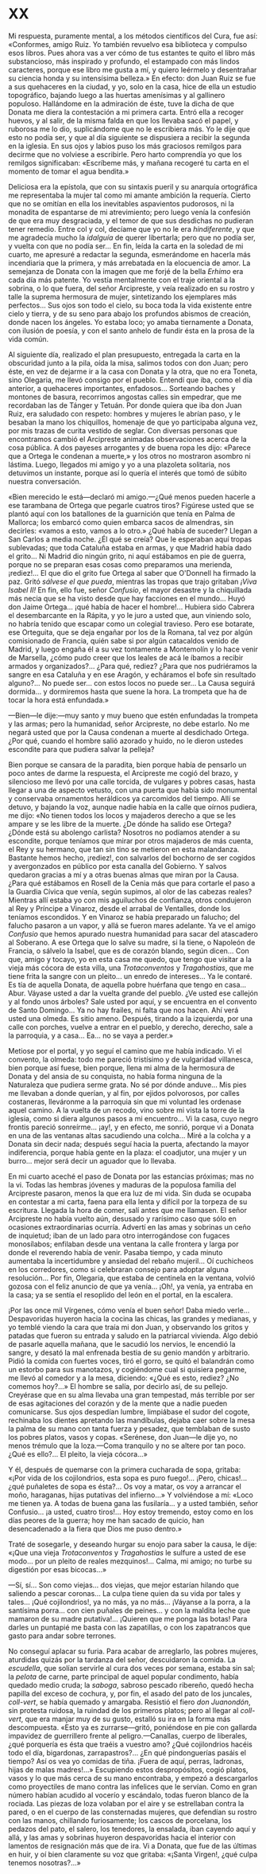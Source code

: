 # XX

Mi respuesta, puramente mental, a los métodos científicos del Cura, fue así:
«Conformes, amigo Ruiz. Yo también revuelvo esa biblioteca y compulso esos
libros. Pues ahora vas a ver cómo de tus estantes te quito el libro más
substancioso, más inspirado y profundo, el estampado con más lindos caracteres,
porque ese libro me gusta a mí, y quiero leérmelo y desentrañar su ciencia
honda y su intensísima belleza.» En efecto: don Juan Ruiz se fue a sus
quehaceres en la ciudad, y yo, solo en la casa, hice de ella un estudio
topográfico, bajando luego a las huertas amenísimas y al gallinero populoso.
Hallándome en la admiración de éste, tuve la dicha de que Donata me diera la
contestación a mi primera carta. Entró ella a recoger huevos, y al salir, de la
misma falda en que los llevaba sacó el papel, y ruborosa me lo dio,
suplicándome que no le escribiera más. Yo le dije que esto no podía ser, y que
al día siguiente se dispusiera a recibir la segunda en la iglesia. En sus ojos
y labios puso los más graciosos remilgos para decirme que no volviese
a escribirle. Pero harto comprendía yo que los remilgos significaban:
«Escríbeme más, y mañana recogeré tu carta en el momento de tomar el agua
bendita.»

Deliciosa era la epístola, que con su sintaxis pueril y su anarquía ortográfica
me representaba la mujer tal como mi amante ambición la requería. Cierto que no
se omitían en ella los inevitables aspavientos pudorosos, ni la monadita de
espantarse de mi atrevimiento; pero luego venía la confesión de que era muy
desgraciada, y el temor de que sus desdichas no pudieran tener remedio. Entre
col y col, decíame que yo no le era *hindiferente*, y que me agradecía mucho la
*idalguía* de querer libertarla; pero que no podía ser, y vuelta con que no
podía ser... En fin, leída la carta en la soledad de mi cuarto, me apresuré
a redactar la segunda, esmerándome en hacerla más incendiaria que la primera,
y más arrebatada en la elocuencia de amor. La semejanza de Donata con la imagen
que me forjé de la bella *Erhimo* era cada día más patente. Yo vestía
mentalmente con el traje oriental a la sobrina, o lo que fuera, del señor
Arcipreste, y veía realizado en su rostro y talle la suprema hermosura de
mujer, sintetizando los ejemplares más perfectos... Sus ojos son todo el cielo,
su boca toda la vida existente entre cielo y tierra, y de su seno para abajo
los profundos abismos de creación, donde nacen los ángeles. Yo estaba loco; yo
amaba tiernamente a Donata, con ilusión de poesía, y con el santo anhelo de
fundir ésta en la prosa de la vida común.

Al siguiente día, realizado el plan presupuesto, entregada la carta en la
obscuridad junto a la pila, oída la misa, salimos todos con don Juan; pero
éste, en vez de dejarme ir a la casa con Donata y la otra, que no era Toneta,
sino Olegaria, me llevó consigo por el pueblo. Entendí que iba, como el día
anterior, a quehaceres importantes, enfadosos... Sorteando baches y montones de
basura, recorrimos angostas calles sin empedrar, que me recordaban las de
Tánger y Tetuán. Por donde quiera que iba don Juan Ruiz, era saludado con
respeto: hombres y mujeres le abrían paso, y le besaban la mano los chiquillos,
homenaje de que yo participaba alguna vez, por mis trazas de curita vestido de
seglar. Con diversas personas que encontramos cambió el Arcipreste animadas
observaciones acerca de la cosa pública. A dos payeses arrogantes y de buena
ropa les dijo: «Parece que a Ortega le condenan a muerte,» y los otros no
mostraron asombro ni lástima. Luego, llegados mi amigo y yo a una plazoleta
solitaria, nos detuvimos un instante, porque así lo quería el interés que tomó
de súbito nuestra conversación.

«Bien merecido le está—declaró mi amigo.—¿Qué menos pueden hacerle a ese
tarambana de Ortega que pegarle cuatros tiros? Figúrese usted que se plantó
aquí con los batallones de la guarnición que tenía en Palma de Mallorca; los
embarcó como quien embarca sacos de almendras, sin decirles: «vamos a esto,
vamos a lo otro.» ¿Qué había de suceder? Llegan a San Carlos a media noche. ¿Él
qué se creía? Que le esperaban aquí tropas sublevadas; que toda Cataluña estaba
en armas, y que Madrid había dado el grito... Ni Madrid dio ningún grito, ni
aquí estábamos en pie de guerra, porque no se preparan esas cosas como
preparamos una merienda, ¡rediez!... El que dio el grito fue Ortega al saber
que O'Donnell ha firmado la paz. Gritó *sálvese el que pueda*, mientras las
tropas que trajo gritaban *¡Viva Isabel II!* En fin, ello fue, señor
*Confusio*, el mayor desastre y la chiquillada más necia que se ha visto desde
que hay facciones en el mundo... Huyó don Jaime Ortega...  ¡qué había de hacer
el hombre!... Hubiera sido Cabrera el desembarcante en la Rápita, y yo le juro
a usted que, aun viniendo solo, no habría tenido que escapar como un colegial
travieso. Pero ese botarate, ese Orteguita, que se deja engañar por los de la
Romana, tal vez por algún comisionado de Francia, quién sabe si por algún
catacaldos venido de Madrid, y luego engaña él a su vez tontamente a Montemolín
y lo hace venir de Marsella, ¿cómo pudo creer que los leales de acá le íbamos
a recibir armados y organizados?... ¿Para qué, rediez? ¿Para que nos
pudriéramos la sangre en esa Cataluña y en ese Aragón, y echáramos el bofe sin
resultado alguno?... No puede ser... con estos locos no puede ser... La Causa
seguirá dormida... y dormiremos hasta que suene la hora. La trompeta que ha de
tocar la hora está enfundada.»

—Bien—le dije:—muy santo y muy bueno que estén enfundadas la trompeta y las
armas; pero la humanidad, señor Arcipreste, no debe estarlo. No me negará usted
que por la Causa condenan a muerte al desdichado Ortega. ¿Por qué, cuando el
hombre salió azorado y huido, no le dieron ustedes escondite para que pudiera
salvar la pelleja?

Bien porque se cansara de la paradita, bien porque había de pensarlo un poco
antes de darme la respuesta, el Arcipreste me cogió del brazo, y silencioso me
llevó por una calle torcida, de vulgares y pobres casas, hasta llegar a una de
aspecto vetusto, con una puerta que había sido monumental y conservaba
ornamentos heráldicos ya carcomidos del tiempo. Allí se detuvo, y bajando la
voz, aunque nadie había en la calle que oírnos pudiera, me dijo: «No tienen
todos los locos y majaderos derecho a que se les ampare y se les libre de la
muerte. ¿De dónde ha salido ese Ortega? ¿Dónde está su abolengo carlista?
Nosotros no podíamos atender a su escondite, porque teníamos que mirar por
otros majaderos de más cuenta, el Rey y su hermano, que tan sin tino se
metieron en esta malandanza. Bastante hemos hecho, ¡rediez!, con salvarlos del
bochorno de ser cogidos y avergonzados en público por esta canalla del
Gobierno. Y salvos quedaron gracias a mí y a otras buenas almas que miran por
la Causa. ¿Para qué estábamos en Rosell de la Cenia más que para cortarle el
paso a la Guardia Cívica que venía, según supimos, al olor de las cabezas
reales? Mientras allí estaba yo con mis aguiluchos de confianza, otros
condujeron al Rey y Príncipe a Vinaroz, desde el arrabal de Ventalles, donde
los teníamos escondidos. Y en Vinaroz se había preparado un falucho; del
falucho pasaron a un vapor, y allá se fueron mares adelante.  Ya ve el amigo
*Confusio* que hemos apurado nuestra humanidad para sacar del atascadero al
Soberano. A ese Ortega que lo salve su madre, si la tiene, o Napoleón de
Francia, o sálvelo la Isabel, que es de corazón blando, según dicen... Con que,
amigo y tocayo, yo en esta casa me quedo, que tengo que visitar a la vieja más
cócora de esta villa, una *Trotaconventos* y *Tragahostias*, que me tiene frita
la sangre con un pleito... un enredo de intereses... Ya le contaré. Es tía de
aquella Donata, de aquella pobre huérfana que tengo en casa... Abur. Váyase
usted a dar la vuelta grande del pueblo. ¿Ve usted ese callejón y al fondo unos
árboles? Sale usted por aquí, y se encuentra en el convento de Santo Domingo...
Ya no hay frailes, ni falta que nos hacen. Ahí verá usted una olmeda. Es sitio
ameno. Después, tirando a la izquierda, por una calle con porches, vuelve
a entrar en el pueblo, y derecho, derecho, sale a la parroquia, y a casa...
Ea... no se vaya a perder.»

Metiose por el portal, y yo seguí el camino que me había indicado. Vi el
convento, la olmeda: todo me pareció tristísimo y de vulgaridad villanesca,
bien porque así fuese, bien porque, llena mi alma de la hermosura de Donata
y del ansia de su conquista, no había forma ninguna de la Naturaleza que
pudiera serme grata. No sé por dónde anduve... Mis pies me llevaban a donde
querían, y al fin, por ejidos polvorosos, por calles costaneras, lleváronme
a la parroquia sin que mi voluntad les ordenase aquel camino. A la vuelta de un
recodo, vino sobre mi vista la torre de la iglesia, como si diera algunos pasos
a mi encuentro... Vi la casa, cuyo negro frontis pareció sonreírme... ¡ay!,
y en efecto, me sonrió, porque vi a Donata en una de las ventanas altas
sacudiendo una colcha... Miré a la colcha y a Donata sin decir nada; después
seguí hacia la puerta, afectando la mayor indiferencia, porque había gente en
la plaza: el coadjutor, una mujer y un burro... mejor será decir un aguador que
lo llevaba.

En mi cuarto aceché el paso de Donata por las estancias próximas; mas no la vi.
Todas las hembras jóvenes y maduras de la populosa familia del Arcipreste
pasaron, menos la que era luz de mi vida. Sin duda se ocupaba en contestar a mi
carta, faena para ella lenta y difícil por la torpeza de su escritura. Llegada
la hora de comer, salí antes que me llamasen. El señor Arcipreste no había
vuelto aún, desusado y rarísimo caso que sólo en ocasiones extraordinarias
ocurría. Advertí en las amas y sobrinas un ceño de inquietud; iban de un lado
para otro interrogándose con fugaces monosílabos; enfilaban desde una ventana
la calle frontera y larga por donde el reverendo había de venir. Pasaba tiempo,
y cada minuto aumentaba la incertidumbre y ansiedad del rebaño mujeril... Oí
cuchicheos en los corredores, como si celebraran consejo para adoptar alguna
resolución... Por fin, Olegaria, que estaba de centinela en la ventana, volvió
gozosa con el feliz anuncio de que ya venía... ¡Oh!, ya venía, ya entraba en la
casa; ya se sentía el resoplido del león en el portal, en la escalera.

¡Por las once mil Vírgenes, cómo venía el buen señor! Daba miedo verle...
Despavoridas huyeron hacia la cocina las chicas, las grandes y medianas, y yo
temblé viendo la cara que traía mi don Juan, y observando los gritos y patadas
que fueron su entrada y saludo en la patriarcal vivienda. Algo debió de pasarle
aquella mañana, que le sacudió los nervios, le encendió la sangre, y desató la
mal enfrenada bestia de su genio mandón y arbitrario. Pidió la comida con
fuertes voces, tiró el gorro, se quitó el balandrán como un estorbo para sus
manotazos, y cogiéndome cual si quisiera pegarme, me llevó al comedor y a la
mesa, diciendo: «¿Qué es esto, rediez? ¿No comemos hoy?...» El hombre se salía,
por decirlo así, de su pellejo. Creyérase que en su alma llevaba una gran
tempestad, más terrible por ser de esas agitaciones del corazón y de la mente
que a nadie pueden comunicarse. Sus ojos despedían lumbre, limpiábase el sudor
del cogote, rechinaba los dientes apretando las mandíbulas, dejaba caer sobre
la mesa la palma de su mano con tanta fuerza y pesadez, que temblaban de susto
los pobres platos, vasos y copas. «Serénese, don Juan—le dije yo, no menos
trémulo que la loza.—Coma tranquilo y no se altere por tan poco. ¿Qué es
ello?... El pleito, la vieja cócora...»

Y él, después de quemarse con la primera cucharada de sopa, gritaba: «¡Por vida
de los cojilondrios, esta sopa es puro fuego!... ¡Pero, chicas!... ¿qué
puñaletes de sopa es ésta?... Os voy a matar, os voy a arrancar el moño,
haraganas, hijas putativas del infierno...» Y volviéndose a mí: «Loco me tienen
ya. A todas de buena gana las fusilaría... y a usted también, señor Confusio...
¡a usted, cuatro tiros!... Hoy estoy tremendo, estoy como en los días peores de
la guerra; hoy me han sacado de quicio, han desencadenado a la fiera que Dios
me puso dentro.»

Traté de sosegarle, y deseando hurgar su enojo para saber la causa, le dije:
«¡Que una vieja *Trotaconventos* y *Tragahostias* le sulfure a usted de ese
modo...  por un pleito de reales mezquinos!... Calma, mi amigo; no turbe su
digestión por esas bicocas...»

—Sí, sí... Son como viejas... dos viejas, que mejor estarían hilando que
saliendo a pescar coronas... La culpa tiene quien da su vida por tales
y tales...  ¡Qué cojilondrios!, ya no más, ya no más... ¡Váyanse a la porra,
a la santísima porra... con cien puñales de peines... y con la maldita leche
que mamaron de su madre putativa!... ¡Quieren que me ponga las botas! Para
darles un puntapié me basta con las zapatillas, o con los zapatrancos que gasto
para andar sobre terrones.

No conseguí aplacar su furia. Para acabar de arreglarlo, las pobres mujeres,
aturdidas quizás por la tardanza del señor, descuidaron la comida. La
*escudella*, que solían servirle al cura dos veces por semana, estaba sin sal;
la *pelota* de carne, parte principal de aquel popular condimento, había
quedado medio cruda; la *saboga*, sabroso pescado ribereño, quedó hecha papilla
del exceso de cochura, y, por fin, el asado del pato de los juncales,
*coll-vert*, se había quemado y amargaba. Resistió el fiero *don Juanondón*,
sin protesta ruidosa, la ruindad de los primeros platos; pero al llegar al
*coll-vert*, que era manjar muy de su gusto, estalló su ira en la forma más
descompuesta.  «Esto ya es zurrarse—gritó, poniéndose en pie con gallarda
impavidez de guerrillero frente al peligro.—Canallas, cuerpo de liberales, ¿qué
porquería es ésta que traéis a vuestro amo? ¿Qué cojilondrios hacéis todo el
día, bigardonas, zarrapastros?... ¿En qué pindonguerías pasáis el tiempo? Así
os vea yo comidas de tiña. ¡Fuera de aquí, perras, ladronas, hijas de malas
madres!...» Escupiendo estos despropósitos, cogió platos, vasos y lo que más
cerca de su mano encontraba, y empezó a descargarlos como proyectiles de mano
contra las infelices que le servían. Como en gran número habían acudido al
vocerío y escándalo, todas fueron blanco de la rociada. Las piezas de loza
volaban por el aire y se estrellaban contra la pared, o en el cuerpo de las
consternadas mujeres, que defendían su rostro con las manos, chillando
furiosamente; los cascos de porcelana, los pedazos del pato, el salero, los
tenedores, la ensalada, iban cayendo aquí y allá, y las amas y sobrinas huyeron
despavoridas hacia el interior con lamentos de resignación más que de ira. Vi
a Donata, que fue de las últimas en huir, y oí bien claramente su voz que
gritaba: «¡Santa Virgen!, ¿qué culpa tenemos nosotras?...»
